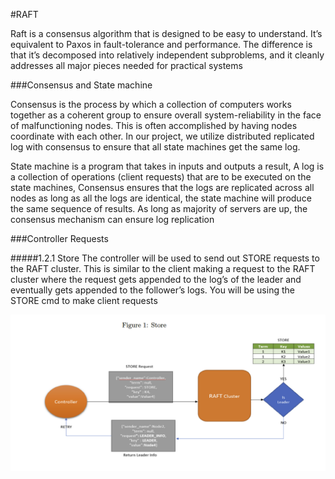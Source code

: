  #RAFT

Raft is a consensus algorithm that is designed to be easy to understand. It’s
equivalent to Paxos in fault-tolerance and performance. The difference is that
it’s decomposed into relatively independent subproblems, and it cleanly addresses
all major pieces needed for practical systems

 ###Consensus and State machine

Consensus is the process by which a collection of computers works together as a
coherent group to ensure overall system-reliability in the face of malfunctioning
nodes. This is often accomplished by having nodes coordinate with each other.
In our project, we utilize distributed replicated log with consensus to ensure
that all state machines get the same log.


State machine is a program that takes in inputs and outputs a result, A log
is a collection of operations (client requests) that are to be executed on the state
machines, Consensus ensures that the logs are replicated across all nodes as long
as all the logs are identical, the state machine will produce the same sequence
of results. As long as majority of servers are up, the consensus mechanism can
ensure log replication


 ###Controller Requests

 #####1.2.1 Store
The controller will be used to send out STORE requests to the RAFT cluster.
This is similar to the client making a request to the RAFT cluster where the
request gets appended to the log’s of the leader and eventually gets appended to
the follower’s logs. You will be using the STORE cmd to make client requests

![alt text](https://github.com/rnair56/RAFT/blob/main/store.png)
